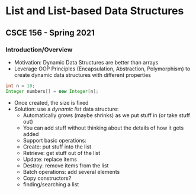 # List and List-based Data Structures 
## CSCE 156 - Spring 2021

### Introduction/Overview

* Motivation: Dynamic Data Structures are better than arrays
* Leverage OOP Principles (Encapsulation, Abstraction, Polymorphism) to create dynamic data structures with different properties

```java
int n = 10;
Integer numbers[] = new Integer[n];
```
* Once created, the size is fixed
* Solution: use a *dynamic list* data structure:
  * Automatically grows (maybe shrinks) as we put stuff in (or take stuff out)
  * You can add stuff without thinking about the details of how it gets added
  * Support basic operations:
  * Create: put stuff into the list
  * Retrieve: get stuff out of the list
  * Update: replace items
  * Destroy: remove items from the list
  * Batch operations: add several elements
  * Copy constructors?
  * finding/searching a list